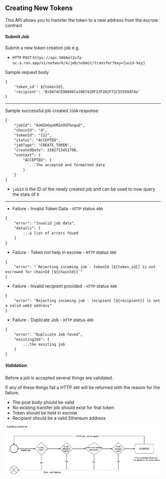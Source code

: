 ## Creating New Tokens

This API allows you to transfer the token to a new address from the escrow contract

#### Submit Job

Submit a new token creation job e.g.

* `HTTP` `POST` `https://api-56b6el2v7a-uc.a.run.app/v1/network/4/job/submit/transfer?key={uuid-key}`

Sample request body

```
{
    'token_id': ${tokenId},
    'recipient': '0x9474CE90A96Ca3907428F22F202F72C55559df4a'
}
```

--------------------

Sample successful job created `JSON` response

```
{
    "jobId": "AoHZeOquKMZe9SFGnquD",
    "chainId": "4",
    "tokenId": "112",
    "status": "ACCEPTED",
    "jobType": "CREATE_TOKEN",
    "createdDate": 1582713451790,
    "context": {
        "ACCEPTED": {
           ...The accepted and formatted data
        }
    }
}
```

* `jobId` is the ID of the newly created job and can be used to now query the stats of it

--------------------

* Failure - Invalid Token Data - `HTTP` status `400`
```
{
    "error": "Invalid job data",
    "details": [
	    ...a list of errors found
    ]
}
```

* Failure - Token not help in escrow - `HTTP` status `400`
```
{
    "error": "`Rejecting incoming job - tokenId [${token_id}] is not escrowed for chainId [${chainId}]`"
}
```

* Failure - Invalid recipient provided - `HTTP` status `400`
```
{
    "error": "Rejecting incoming job - recipient [${recipient}] is not a valid web3 address"
}
```

* Failure - Duplicate Job - `HTTP` status `400`
```
{
    "error": "Duplicate Job found",
    "existingJob": {
	    ...the exsiting job
    }
}
```

##### Validation

Before a job is accepted several things are validated.

If any of these things fail a HTTP `400` will be returned with the reason for the failure.

* The post body should be valid
* No existing transfer job should exist for that token
* Token should be held in escrow
* Recipient should be a valid Ethereum address

![Job Accepted Flow](TransferToken.png)